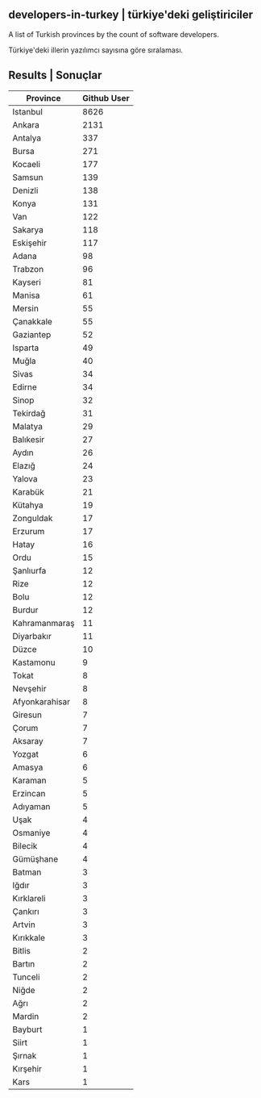 ## developers-in-turkey | türkiye'deki geliştiriciler

A list of Turkish provinces by the count of software developers.

Türkiye'deki illerin yazılımcı sayısına göre sıralaması.

## Results | Sonuçlar

| Province | Github User |
| ---- | ----------- |
| Istanbul | 8626 |
| Ankara | 2131 |
| Antalya | 337 |
| Bursa | 271 |
| Kocaeli | 177 |
| Samsun | 139 |
| Denizli | 138 |
| Konya | 131 |
| Van | 122 |
| Sakarya | 118 |
| Eskişehir | 117 |
| Adana | 98 |
| Trabzon | 96 |
| Kayseri | 81 |
| Manisa | 61 |
| Mersin | 55 |
| Çanakkale | 55 |
| Gaziantep | 52 |
| Isparta | 49 |
| Muğla | 40 |
| Sivas | 34 |
| Edirne | 34 |
| Sinop | 32 |
| Tekirdağ | 31 |
| Malatya | 29 |
| Balıkesir | 27 |
| Aydın | 26 |
| Elazığ | 24 |
| Yalova | 23 |
| Karabük | 21 |
| Kütahya | 19 |
| Zonguldak | 17 |
| Erzurum | 17 |
| Hatay | 16 |
| Ordu | 15 |
| Şanlıurfa | 12 |
| Rize | 12 |
| Bolu | 12 |
| Burdur | 12 |
| Kahramanmaraş | 11 |
| Diyarbakır | 11 |
| Düzce | 10 |
| Kastamonu | 9 |
| Tokat | 8 |
| Nevşehir | 8 |
| Afyonkarahisar | 8 |
| Giresun | 7 |
| Çorum | 7 |
| Aksaray | 7 |
| Yozgat | 6 |
| Amasya | 6 |
| Karaman | 5 |
| Erzincan | 5 |
| Adıyaman | 5 |
| Uşak | 4 |
| Osmaniye | 4 |
| Bilecik | 4 |
| Gümüşhane | 4 |
| Batman | 3 |
| Iğdır | 3 |
| Kırklareli | 3 |
| Çankırı | 3 |
| Artvin | 3 |
| Kırıkkale | 3 |
| Bitlis | 2 |
| Bartın | 2 |
| Tunceli | 2 |
| Niğde | 2 |
| Ağrı | 2 |
| Mardin | 2 |
| Bayburt | 1 |
| Siirt | 1 |
| Şırnak | 1 |
| Kırşehir | 1 |
| Kars | 1 |
